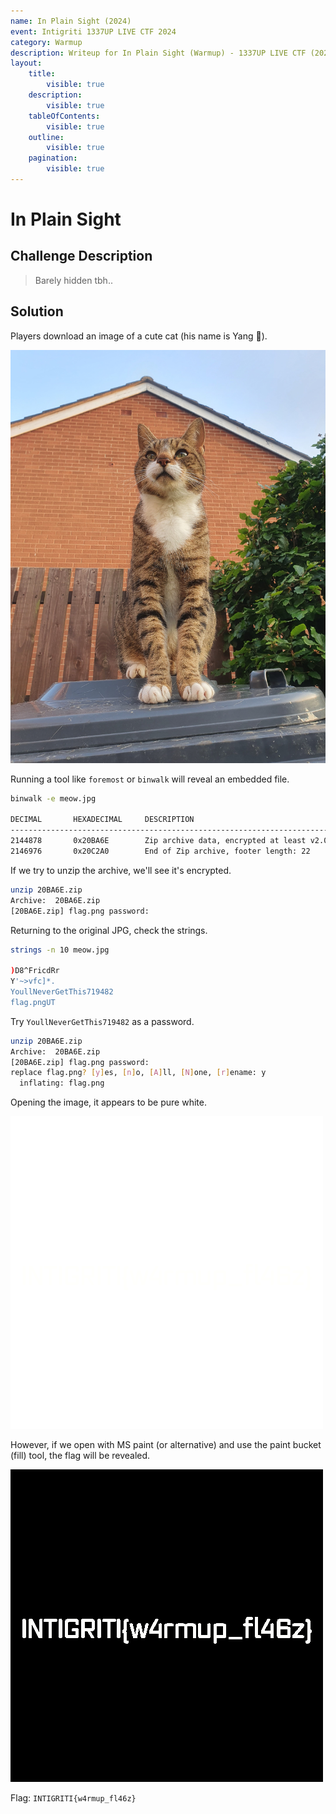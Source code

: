 ```yaml
---
name: In Plain Sight (2024)
event: Intigriti 1337UP LIVE CTF 2024
category: Warmup
description: Writeup for In Plain Sight (Warmup) - 1337UP LIVE CTF (2024) 💜
layout:
    title:
        visible: true
    description:
        visible: true
    tableOfContents:
        visible: true
    outline:
        visible: true
    pagination:
        visible: true
---
```


# In Plain Sight

## Challenge Description

> Barely hidden tbh..

## Solution

Players download an image of a cute cat (his name is Yang 💜).

![](./images/0.jpg)

Running a tool like `foremost` or `binwalk` will reveal an embedded file.

```bash
binwalk -e meow.jpg

DECIMAL       HEXADECIMAL     DESCRIPTION
--------------------------------------------------------------------------------
2144878       0x20BA6E        Zip archive data, encrypted at least v2.0 to extract, compressed size: 1938, uncompressed size: 3446, name: flag.png
2146976       0x20C2A0        End of Zip archive, footer length: 22
```

If we try to unzip the archive, we'll see it's encrypted.

```bash
unzip 20BA6E.zip
Archive:  20BA6E.zip
[20BA6E.zip] flag.png password:
```

Returning to the original JPG, check the strings.

```bash
strings -n 10 meow.jpg

)D8^FricdRr
Y'~>vfc]*.
YoullNeverGetThis719482
flag.pngUT
```

Try `YoullNeverGetThis719482` as a password.

```bash
unzip 20BA6E.zip
Archive:  20BA6E.zip
[20BA6E.zip] flag.png password:
replace flag.png? [y]es, [n]o, [A]ll, [N]one, [r]ename: y
  inflating: flag.png
```

Opening the image, it appears to be pure white.

![](./images/1.PNG)

However, if we open with MS paint (or alternative) and use the paint bucket (fill) tool, the flag will be revealed.

![](./images/2.PNG)

Flag: `INTIGRITI{w4rmup_fl46z}`
